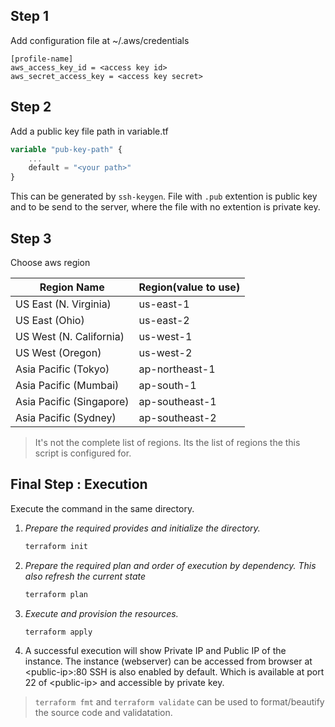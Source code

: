 ## Step 1
Add configuration file at
~/.aws/credentials

```
[profile-name]
aws_access_key_id = <access key id>
aws_secret_access_key = <access key secret>
```
## Step 2
Add a public key file path in variable.tf

```terraform
variable "pub-key-path" {
    ...
    default = "<your path>"
}
```
This can be generated by `ssh-keygen`. File with `.pub` extention is public key and to be send to the server, where the file with no extention is private key.

## Step 3

Choose aws region

|Region Name|Region(value to use)|
|-----------|--------------------|
|US East (N. Virginia)|us-east-1|
|US East (Ohio)|us-east-2|
|US West (N. California)|us-west-1|
|US West (Oregon)|us-west-2|
|Asia Pacific (Tokyo)|ap-northeast-1|
|Asia Pacific (Mumbai)|ap-south-1|
|Asia Pacific (Singapore)|ap-southeast-1|
|Asia Pacific (Sydney)|ap-southeast-2|

> It's not the complete list of regions. Its the list of regions the this script is configured for.

## Final Step : Execution

Execute the command in the same directory.
1. _Prepare the required provides and initialize the directory._
    ```bash
    terraform init
    ```
2. _Prepare the required plan and order of execution by dependency. This also refresh the current state_
    ```bash
    terraform plan
    ```
3. _Execute and provision the resources._
    ```bash
    terraform apply
    ```
4. A successful execution will show Private IP and Public IP of the instance. The instance (webserver) can be accessed from browser at &lt;public-ip>:80
SSH is also enabled by default. Which is available at port 22 of &lt;public-ip> and accessible by private key.

> `terraform fmt` and `terraform validate` can be used to format/beautify the source code and validatation.